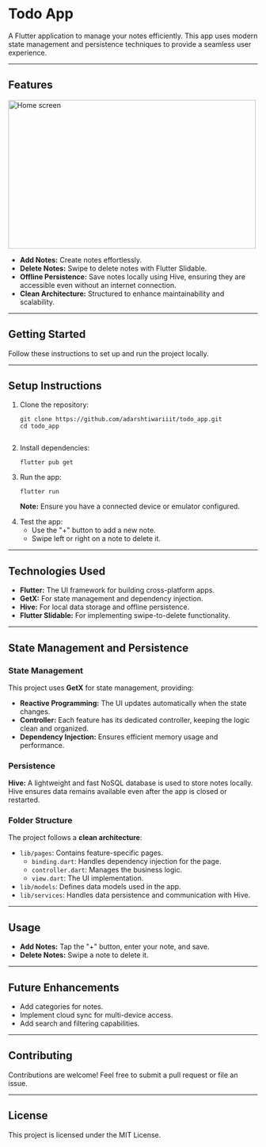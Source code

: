 <!DOCTYPE html>
<html lang="en">
<head>
    <meta charset="UTF-8">
    <meta name="viewport" content="width=device-width, initial-scale=1.0">
</head>
<body>
    <h1>Todo App</h1>
    <p>A Flutter application to manage your notes efficiently. This app uses modern state management and persistence techniques to provide a seamless user experience.</p>
    <hr>
    <h2 id="features">Features</h2>
  <img src="path/to/image.jpg" alt="Home screen" width="500" height="300">
    <ul>
        <li><strong>Add Notes:</strong> Create notes effortlessly.</li>
        <li><strong>Delete Notes:</strong> Swipe to delete notes with Flutter Slidable.</li>
        <li><strong>Offline Persistence:</strong> Save notes locally using Hive, ensuring they are accessible even without an internet connection.</li>
        <li><strong>Clean Architecture:</strong> Structured to enhance maintainability and scalability.</li>
    </ul>
    <hr>
    <h2 id="getting-started">Getting Started</h2>
    <p>Follow these instructions to set up and run the project locally.</p>
    <hr>
    <h2 id="setup-instructions">Setup Instructions</h2>
    <ol>
        <li>Clone the repository:
            <pre><code>git clone https://github.com/adarshtiwariiit/todo_app.git
cd todo_app
            </code></pre>
        </li>
        <li>Install dependencies:
            <pre><code>flutter pub get</code></pre>
        </li>
        <li>Run the app:
            <pre><code>flutter run</code></pre>
            <p><strong>Note:</strong> Ensure you have a connected device or emulator configured.</p>
        </li>
        <li>Test the app:
            <ul>
                <li>Use the "+" button to add a new note.</li>
                <li>Swipe left or right on a note to delete it.</li>
            </ul>
        </li>
    </ol>
    <hr>
    <h2 id="technologies-used">Technologies Used</h2>
    <ul>
        <li><strong>Flutter:</strong> The UI framework for building cross-platform apps.</li>
        <li><strong>GetX:</strong> For state management and dependency injection.</li>
        <li><strong>Hive:</strong> For local data storage and offline persistence.</li>
        <li><strong>Flutter Slidable:</strong> For implementing swipe-to-delete functionality.</li>
    </ul>
    <hr>
    <h2 id="state-management-and-persistence">State Management and Persistence</h2>
    <h3>State Management</h3>
    <p>This project uses <strong>GetX</strong> for state management, providing:</p>
    <ul>
        <li><strong>Reactive Programming:</strong> The UI updates automatically when the state changes.</li>
        <li><strong>Controller:</strong> Each feature has its dedicated controller, keeping the logic clean and organized.</li>
        <li><strong>Dependency Injection:</strong> Ensures efficient memory usage and performance.</li>
    </ul>
    <h3>Persistence</h3>
    <p><strong>Hive:</strong> A lightweight and fast NoSQL database is used to store notes locally. Hive ensures data remains available even after the app is closed or restarted.</p>
    <h3>Folder Structure</h3>
    <p>The project follows a <strong>clean architecture</strong>:</p>
    <ul>
        <li><code>lib/pages</code>: Contains feature-specific pages.
            <ul>
                <li><code>binding.dart</code>: Handles dependency injection for the page.</li>
                <li><code>controller.dart</code>: Manages the business logic.</li>
                <li><code>view.dart</code>: The UI implementation.</li>
            </ul>
        </li>
        <li><code>lib/models</code>: Defines data models used in the app.</li>
        <li><code>lib/services</code>: Handles data persistence and communication with Hive.</li>
    </ul>
    <hr>
    <h2 id="usage">Usage</h2>
    <ul>
        <li><strong>Add Notes:</strong> Tap the "+" button, enter your note, and save.</li>
        <li><strong>Delete Notes:</strong> Swipe a note to delete it.</li>
    </ul>
    <hr>
    <h2>Future Enhancements</h2>
    <ul>
        <li>Add categories for notes.</li>
        <li>Implement cloud sync for multi-device access.</li>
        <li>Add search and filtering capabilities.</li>
    </ul>
    <hr>
    <h2>Contributing</h2>
    <p>Contributions are welcome! Feel free to submit a pull request or file an issue.</p>
    <hr>
    <h2>License</h2>
    <p>This project is licensed under the MIT License.</p>
</body>
</html>
